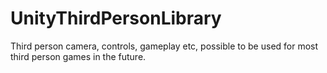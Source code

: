 # UnityThirdPersonLibrary
Third person camera, controls, gameplay etc, possible to be used for most third person games in the future.
